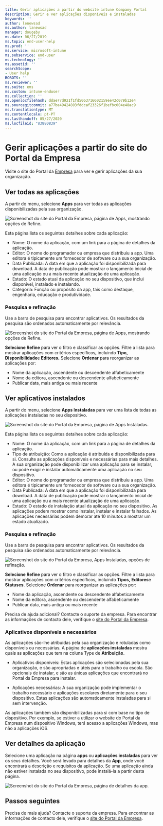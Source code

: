```yaml
---
title: Gerir aplicações a partir do website intune Company Portal
description: Gerir e ver aplicações disponíveis e instaladas
keywords: ''
author: lenewsad
ms.author: lanewsad
manager: dougeby
ms.date: 06/27/2019
ms.topic: end-user-help
ms.prod: ''
ms.service: microsoft-intune
ms.subservice: end-user
ms.technology: ''
ms.assetid: ''
searchScope:
- User help
ROBOTS: ''
ms.reviewer: ''
ms.suite: ems
ms.custom: intune-enduser
ms.collection: ''
ms.openlocfilehash: ddae77d921f1fd5063716602159ee42c079b12e4
ms.sourcegitcommit: a77ba49424803fddcaf23326f1befbc004e48ac9
ms.translationtype: MT
ms.contentlocale: pt-PT
ms.lasthandoff: 05/27/2020
ms.locfileid: "83880839"
---
```

# <a name="manage-apps-from-the-company-portal-website"></a>Gerir aplicações a partir do site do Portal da Empresa 
Visite o site do Portal da [Empresa](https://portal.manage.microsoft.com) para ver e gerir aplicações da sua organização. 

## <a name="view-all-apps"></a>Ver todas as aplicações  
A partir do menu, selecione **Apps** para ver todas as aplicações disponibilizadas pela sua organização. 

   ![Screenshot do site do Portal da Empresa, página de Apps, mostrando opções de Refine.](./media/intune-view-apps-1907.png)  

Esta página lista os seguintes detalhes sobre cada aplicação:  

* Nome: O nome da aplicação, com um link para a página de detalhes da aplicação.
* Editor: O nome do programador ou empresa que distribuiu a app. Uma editora é tipicamente um fornecedor de software ou a sua organização.  
* Data Publicada: A data em que a aplicação foi disponibilizada para download. A data de publicação pode mostrar o lançamento inicial de uma aplicação ou a mais recente atualização de uma aplicação.
* Estado: O estado atual da aplicação no seu dispositivo, que inclui disponível, instalado e instalando. 
* Categoria: Função ou propósito da app, tais como destaque, engenharia, educação e produtividade.  

### <a name="search-and-refine"></a>Pesquisa e refinação   

Use a barra de pesquisa para encontrar aplicativos. Os resultados da pesquisa são ordenados automaticamente por relevância.  

   ![Screenshot do site do Portal da Empresa, página de Apps, mostrando opções de Refine.](./media/intune-refine-all-apps-1907.png)  

**Selecione Refine** para ver o filtro e classificar as opções. Filtre a lista para mostrar aplicações com critérios específicos, incluindo **Tipo,** **Disponibilidade**e **Editores.** Selecione **Ordenar** para reorganizar as aplicações por:

* Nome da aplicação, ascendente ou descendente alfabeticamente 
* Nome da editora, ascendente ou descendente alfabeticamente 
* Publicar data, mais antiga ou mais recente  

## <a name="view-installed-apps"></a>Ver aplicativos instalados  
A partir do menu, selecione **Apps Instaladas** para ver uma lista de todas as aplicações instaladas no seu dispositivo.  

   ![Screenshot do site do Portal da Empresa, página de Apps Instaladas.](./media/intune-installed-apps-1907.png)  


Esta página lista os seguintes detalhes sobre cada aplicação:  

* Nome: O nome da aplicação, com um link para a página de detalhes da aplicação.
* Tipo de atribuição: Como a aplicação é atribuída e disponibilizada para si. Consulte as aplicações disponíveis e necessárias para mais detalhes. A sua organização pode disponibilizar uma aplicação para se instalar, ou pode exigir e instalar automaticamente uma aplicação no seu dispositivo.  
* Editor: O nome do programador ou empresa que distribuiu a app. Uma editora é tipicamente um fornecedor de software ou a sua organização.  
* Data Publicada: A data em que a aplicação foi disponibilizada para download. A data de publicação pode mostrar o lançamento inicial de uma aplicação ou a mais recente atualização de uma aplicação.
* Estado: O estado de instalação atual da aplicação no seu dispositivo. As aplicações podem mostrar como instalar, instalar e instalar falhados. As aplicações necessárias podem demorar até 10 minutos a mostrar um estado atualizado.  

### <a name="search-and-refine"></a>Pesquisa e refinação  

Use a barra de pesquisa para encontrar aplicativos. Os resultados da pesquisa são ordenados automaticamente por relevância.  

   ![Screenshot do site do Portal da Empresa, Apps Instaladas, opções de refinação.](./media/intune-installed-refine-1907.png)  

**Selecione Refine** para ver o filtro e classificar as opções. Filtre a lista para mostrar aplicações com critérios específicos, incluindo **Tipos,** **Editores**e **Statuses.** Selecione **Ordenar** para reorganizar as aplicações por:

* Nome da aplicação, ascendente ou descendente alfabeticamente  
* Nome da editora, ascendente ou descendente alfabeticamente  
* Publicar data, mais antiga ou mais recente  

Precisa de ajuda adicional? Contacte o suporte da empresa. Para encontrar as informações de contacto dele, verifique o [site do Portal da Empresa](https://go.microsoft.com/fwlink/?linkid=2010980).  

### <a name="available-and-required-apps"></a>Aplicativos disponíveis e necessários
As aplicações são-lhe atribuídas pela sua organização e rotuladas como disponíveis ou necessárias. A página de **aplicações instaladas** mostra quais as aplicações que tem na coluna Type de **Atribuição.** 


* Aplicativos disponíveis: Estas aplicações são selecionadas pela sua organização, e são apropriadas e úteis para o trabalho ou escola. São opcionais de instalar, e são as únicas aplicações que encontrará no Portal da Empresa para instalar. 

* Aplicações necessárias: A sua organização pode implementar o trabalho necessário e aplicações escolares diretamente para o seu dispositivo. Estas aplicações são automaticamente instaladas para si sem intervenção. 

As aplicações também são disponibilizadas para si com base no tipo de dispositivo. Por exemplo, se estiver a utilizar o website do Portal da Empresa num dispositivo Windows, terá acesso a aplicações Windows, mas não a aplicações iOS.  

## <a name="view-app-details"></a>Ver detalhes da aplicação  
Selecione uma aplicação na página **apps** ou **aplicações instaladas** para ver os seus detalhes. Você será levado para detalhes da **App**, onde você encontrará a descrição e requisitos da aplicação. Se uma aplicação ainda não estiver instalada no seu dispositivo, pode instalá-la a partir desta página. 


   ![Screenshot do site do Portal da Empresa, página de detalhes da app.](./media/intune-app-details-1907.png)  

## <a name="next-steps"></a>Passos seguintes
Precisa de mais ajuda? Contacte o suporte da empresa. Para encontrar as informações de contacto dele, verifique o [site do Portal da Empresa](https://go.microsoft.com/fwlink/?linkid=2010980).  
